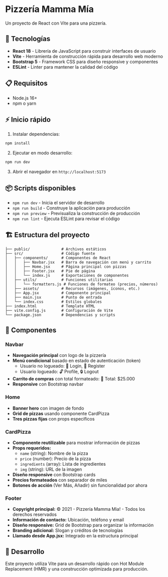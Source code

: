 # Pizzería Mamma Mía

Un proyecto de React con Vite para una pizzería.

## 🚀 Tecnologías

- **React 18** - Librería de JavaScript para construir interfaces de usuario
- **Vite** - Herramienta de construcción rápida para desarrollo web moderno
- **Bootstrap 5** - Framework CSS para diseño responsive y componentes
- **ESLint** - Linter para mantener la calidad del código

## 📋 Requisitos

- Node.js 16+ 
- npm o yarn

## ⚡ Inicio rápido

1. Instalar dependencias:
```bash
npm install
```

2. Ejecutar en modo desarrollo:
```bash
npm run dev
```

3. Abrir el navegador en `http://localhost:5173`

## 📦 Scripts disponibles

- `npm run dev` - Inicia el servidor de desarrollo
- `npm run build` - Construye la aplicación para producción
- `npm run preview` - Previsualiza la construcción de producción
- `npm run lint` - Ejecuta ESLint para revisar el código

## 🏗️ Estructura del proyecto

```
├── public/              # Archivos estáticos
├── src/                 # Código fuente
│   ├── components/      # Componentes de React
│   │   ├── Navbar.jsx   # Barra de navegación con menú y carrito
│   │   ├── Home.jsx     # Página principal con pizzas
│   │   ├── Footer.jsx   # Pie de página
│   │   └── index.js     # Exportaciones de componentes
│   ├── utils/           # Funciones utilitarias
│   │   └── formatters.js # Funciones de formateo (precios, números)
│   ├── assets/          # Recursos (imágenes, íconos, etc.)
│   ├── App.jsx          # Componente principal
│   ├── main.jsx         # Punto de entrada
│   └── index.css        # Estilos globales
├── index.html           # Template HTML
├── vite.config.js       # Configuración de Vite
└── package.json         # Dependencias y scripts
```

## 🧩 Componentes

### Navbar
- **Navegación principal** con logo de la pizzería
- **Menú condicional** basado en estado de autenticación (token)
  - Usuario no logueado: 🔐 Login, 🔐 Register
  - Usuario logueado: 🔓 Profile, 🔒 Logout
- **Carrito de compras** con total formateado: 🛒 Total: $25.000
- **Responsive** con Bootstrap navbar

### Home
- **Banner hero** con imagen de fondo
- **Grid de pizzas** usando componente CardPizza
- **Tres pizzas fijas** con props específicos

### CardPizza
- **Componente reutilizable** para mostrar información de pizzas
- **Props requeridos:**
  - `name` (string): Nombre de la pizza
  - `price` (number): Precio de la pizza
  - `ingredients` (array): Lista de ingredientes
  - `img` (string): URL de la imagen
- **Diseño responsive** con Bootstrap cards
- **Precios formateados** con separador de miles
- **Botones de acción** (Ver Más, Añadir) sin funcionalidad por ahora

### Footer
- **Copyright principal:** © 2021 - Pizzería Mamma Mia! - Todos los derechos reservados
- **Información de contacto:** Ubicación, teléfono y email
- **Diseño responsive:** Grid de Bootstrap para organizar la información
- **Branding adicional:** Slogan y créditos de tecnologías
- **Llamado desde App.jsx:** Integrado en la estructura principal

## 🎨 Desarrollo

Este proyecto utiliza Vite para un desarrollo rápido con Hot Module Replacement (HMR) y una construcción optimizada para producción.